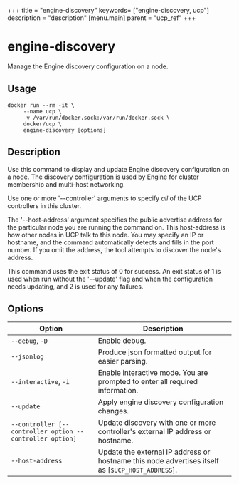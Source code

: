 +++
title = "engine-discovery"
keywords= ["engine-discovery, ucp"]
description = "description"
[menu.main]
parent = "ucp_ref"
+++

# engine-discovery

Manage the Engine discovery configuration on a node.

## Usage

```
docker run --rm -it \
     --name ucp \
     -v /var/run/docker.sock:/var/run/docker.sock \
     docker/ucp \
     engine-discovery [options]
```

## Description

Use this command to display and update Engine discovery configuration on a node.
The discovery configuration is used by Engine for cluster membership and
multi-host networking.

Use one or more '--controller' arguments to specify *all* of the
UCP controllers in this cluster.

The '--host-address' argument specifies the public advertise address for the
particular node you are running the command on. This host-address is how other
nodes in UCP talk to this node.  You may specify an IP or hostname, and the
command automatically detects and fills in the port number.  If you omit the
address, the tool attempts to discover the node's address.

This command uses the exit status of 0 for success. An exit status of 1 is used
when run without the '--update' flag and when the configuration needs updating,
and 2 is used for any failures.

## Options

| Option                    | Description                                                                      |
|---------------------------|----------------------------------------------------------------------------------|
| `--debug`, `-D`           | Enable debug.                                                                    |
| `--jsonlog`               | Produce json formatted output for easier parsing.                                |
| `--interactive`, `-i`     | Enable interactive mode. You are prompted to enter all required information. |
| `--update`                  | Apply engine discovery configuration changes.                              |
| `--controller [--controller option --controller option]`                  | Update discovery with one or more controller's external IP address or hostname.                            |
| `--host-address`                  | Update the external IP address or hostname this node advertises itself as [`$UCP_HOST_ADDRESS`].                        |
